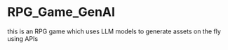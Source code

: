 # RPG_Game_GenAI
this is an RPG game which uses LLM models to generate assets on the fly using APIs
